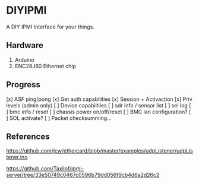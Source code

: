 # DIYIPMI

A DIY IPMI Interface for your things.

## Hardware

1. Arduino
2. ENC28J60 Ethernet chip

## Progress

[x] ASF ping/pong
[x] Get auth capabilities
[x] Session + Activaction
[x] Priv levels (admin only)
[ ] Device capabiltiies
[ ] sdr info / sensor list
[ ] sel log
[ ] bmc info / reset
[ ] chassis power on/off/reset
[ ] BMC lan configuration?
[ ] SOL activate?
[ ] Packet checksumming...

## References

https://github.com/jcw/ethercard/blob/master/examples/udpListener/udpListener.ino

https://github.com/Taxilof/ipmi-server/tree/33e50749c0467c0596b79dd056f9cb4d6a2d26c2

